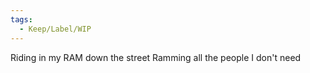 ```yaml
---
tags:
  - Keep/Label/WIP
---
```


Riding in my RAM down the street
Ramming all the people I don't need